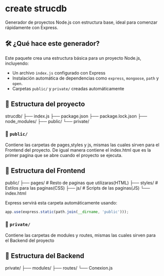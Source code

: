 # create strucdb

Generador de proyectos Node.js con estructura base, ideal para comenzar rápidamente con Express.

## 🛠 ¿Qué hace este generador?

Este paquete crea una estructura básica para un proyecto Node.js, incluyendo:

- Un archivo `index.js` configurado con Express
- Instalación automática de dependencias como `express`, `mongoose`, `path` y `open`.
- Carpetas `public/` y `private/` creadas automáticamente

## 📁 Estructura del proyecto

strucdb/
├── index.js
├── package.json
├── package.lock.json
├── node_modules/
├── public/
└── private/



### 📂 `public/`

Contiene las carpetas de pages,styles y js, mismas las cuales sirven para el Frontend del proyecto.
De igual manera contiene el index.html que es la primer pagina que se abre cuando el proyecto se ejecuta.

## 📁 Estructura del Frontend

public/
├── pages/ # Resto de paginas que utilizaras(HTML)
├── styles/ # Estilos para las paginas(CSS)
├── js/ # Scripts de las paginas(JS)
└── index.html

Express servirá esta carpeta automáticamente usando:

```js
app.use(express.static(path.join(__dirname, 'public')));
```



### 📂 `private/`

Contiene las carpetas de modules y routes, mismas las cuales sirven para el Backend del proyecto

## 📁 Estructura del Backend

private/
├── modules/
├── routes/
└── Conexion.js





